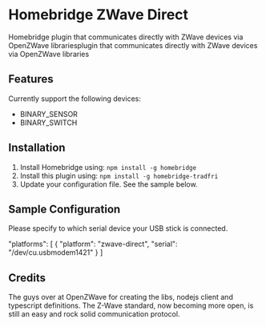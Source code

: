 # Homebridge ZWave Direct

Homebridge plugin that communicates directly with ZWave devices via OpenZWave librariesplugin that communicates directly with ZWave devices via OpenZWave libraries

## Features
Currently support the following devices:
- BINARY_SENSOR
- BINARY_SWITCH


## Installation

1. Install Homebridge using: `npm install -g homebridge`
2. Install this plugin using: `npm install -g homebridge-tradfri`
3. Update your configuration file. See the sample below.

## Sample Configuration

Please specify to which serial device your USB stick is connected.

"platforms": [
    {
      "platform": "zwave-direct",
      "serial": "/dev/cu.usbmodem1421"
    }
]

## Credits
The guys over at OpenZWave for creating the libs, nodejs client and typescript definitions.
The Z-Wave standard, now becoming more open, is still an easy and rock solid communication protocol.